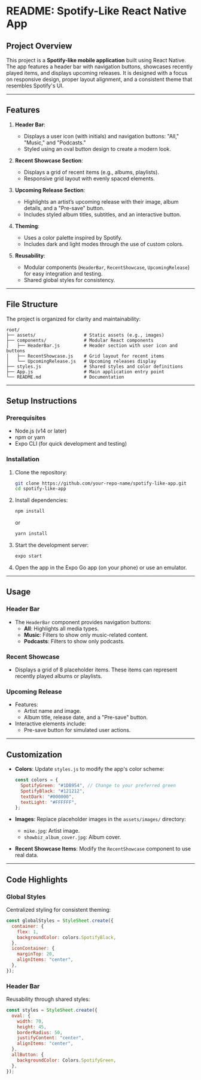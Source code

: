 # **README: Spotify-Like React Native App**

## **Project Overview**
This project is a **Spotify-like mobile application** built using React Native. The app features a header bar with navigation buttons, showcases recently played items, and displays upcoming releases. It is designed with a focus on responsive design, proper layout alignment, and a consistent theme that resembles Spotify's UI.

---

## **Features**
1. **Header Bar**:
   - Displays a user icon (with initials) and navigation buttons: "All," "Music," and "Podcasts."
   - Styled using an oval button design to create a modern look.

2. **Recent Showcase Section**:
   - Displays a grid of recent items (e.g., albums, playlists).
   - Responsive grid layout with evenly spaced elements.

3. **Upcoming Release Section**:
   - Highlights an artist’s upcoming release with their image, album details, and a "Pre-save" button.
   - Includes styled album titles, subtitles, and an interactive button.

4. **Theming**:
   - Uses a color palette inspired by Spotify.
   - Includes dark and light modes through the use of custom colors.

5. **Reusability**:
   - Modular components (`HeaderBar`, `RecentShowcase`, `UpcomingRelease`) for easy integration and testing.
   - Shared global styles for consistency.

---

## **File Structure**
The project is organized for clarity and maintainability:
```
root/
├── assets/                  # Static assets (e.g., images)
├── components/              # Modular React components
│   ├── HeaderBar.js         # Header section with user icon and buttons
│   ├── RecentShowcase.js    # Grid layout for recent items
│   └── UpcomingRelease.js   # Upcoming releases display
├── styles.js                # Shared styles and color definitions
├── App.js                   # Main application entry point
└── README.md                # Documentation
```

---

## **Setup Instructions**
### **Prerequisites**
- Node.js (v14 or later)
- npm or yarn
- Expo CLI (for quick development and testing)

### **Installation**
1. Clone the repository:
   ```bash
   git clone https://github.com/your-repo-name/spotify-like-app.git
   cd spotify-like-app
   ```
2. Install dependencies:
   ```bash
   npm install
   ```
   or
   ```bash
   yarn install
   ```

3. Start the development server:
   ```bash
   expo start
   ```

4. Open the app in the Expo Go app (on your phone) or use an emulator.

---

## **Usage**
### **Header Bar**
- The `HeaderBar` component provides navigation buttons:
  - **All**: Highlights all media types.
  - **Music**: Filters to show only music-related content.
  - **Podcasts**: Filters to show only podcasts.

### **Recent Showcase**
- Displays a grid of 8 placeholder items. These items can represent recently played albums or playlists.

### **Upcoming Release**
- Features:
  - Artist name and image.
  - Album title, release date, and a "Pre-save" button.
- Interactive elements include:
  - Pre-save button for simulated user actions.

---

## **Customization**
- **Colors**:
  Update `styles.js` to modify the app's color scheme:
  ```javascript
  const colors = {
    SpotifyGreen: "#1DB954", // Change to your preferred green
    SpotifyBlack: "#121212",
    textDark: "#000000",
    textLight: "#FFFFFF",
  };
  ```

- **Images**:
  Replace placeholder images in the `assets/images/` directory:
  - `mike.jpg`: Artist image.
  - `showbiz_album_cover.jpg`: Album cover.

- **Recent Showcase Items**:
  Modify the `RecentShowcase` component to use real data.

---

## **Code Highlights**
### **Global Styles**
Centralized styling for consistent theming:
```javascript
const globalStyles = StyleSheet.create({
  container: {
    flex: 1,
    backgroundColor: colors.SpotifyBlack,
  },
  iconContainer: {
    marginTop: 20,
    alignItems: "center",
  },
});
```

### **Header Bar**
Reusability through shared styles:
```javascript
const styles = StyleSheet.create({
  oval: {
    width: 70,
    height: 45,
    borderRadius: 50,
    justifyContent: "center",
    alignItems: "center",
  },
  allButton: {
    backgroundColor: Colors.SpotifyGreen,
  },
});
```
